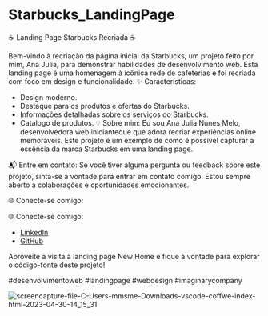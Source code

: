 # Starbucks_LandingPage
☕ Landing Page Starbucks Recriada ☕

Bem-vindo à recriação da página inicial da Starbucks, um projeto feito por mim, Ana Julia, para demonstrar habilidades de desenvolvimento web. Esta landing page é uma homenagem à icônica rede de cafeterias e foi recriada com foco em design e funcionalidade.
✨ Características:

- Design moderno.
- Destaque para os produtos e ofertas do Starbucks.
- Informações detalhadas sobre os serviços do Starbucks.
- Catalogo de produtos.
💡 Sobre mim: Eu sou Ana Julia Nunes Melo, desenvolvedora web inicianteque que adora recriar experiências online memoráveis. Este projeto é um exemplo de como é possível capturar a essência da marca Starbucks em uma landing page.

📬 Entre em contato: Se você tiver alguma pergunta ou feedback sobre este projeto, sinta-se à vontade para entrar em contato comigo. Estou sempre aberto a colaborações e oportunidades emocionantes.

🌐 Conecte-se comigo:

🌐 Conecte-se comigo:
- [LinkedIn](https://www.linkedin.com/in/ana-julia-nunes-melo-12855822a/)
- [GitHub](https://github.com/eudirianaju)

Aproveite a visita à landing page New Home e fique à vontade para explorar o código-fonte deste projeto!

#desenvolvimentoweb #landingpage #webdesign #imaginarycompany

![screencapture-file-C-Users-mmsme-Downloads-vscode-coffwe-index-html-2023-04-30-14_15_31](https://user-images.githubusercontent.com/100884185/235366900-ac12959e-6cf5-4cf2-8299-9497d792f246.png)
